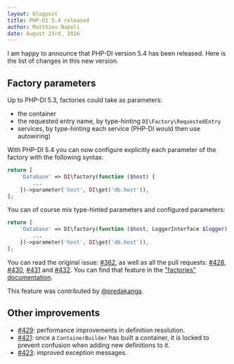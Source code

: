 ```yaml
---
layout: blogpost
title: PHP-DI 5.4 released
author: Matthieu Napoli
date: August 23rd, 2016
---
```


I am happy to announce that PHP-DI version 5.4 has been released. Here is the list of changes in this new version.

## Factory parameters

Up to PHP-DI 5.3, factories could take as parameters:

- the container
- the requested entry name, by type-hinting `DI\Factory\RequestedEntry`
- services, by type-hinting each service (PHP-DI would then use autowiring)

With PHP-DI 5.4 you can now configure explicitly each parameter of the factory with the following syntax:

```php
return [
    'Database' => DI\factory(function ($host) {
        ...
    })->parameter('host', DI\get('db.host')),
];
```

You can of course mix type-hinted parameters and configured parameters:

```php
return [
    'Database' => DI\factory(function ($host, LoggerInterface $logger) {
        ...
    })->parameter('host', DI\get('db.host')),
];
```

You can read the original issue: [#362](https://github.com/PHP-DI/PHP-DI/issues/362), as well as all the pull requests: [#428](https://github.com/PHP-DI/PHP-DI/pull/428), [#430](https://github.com/PHP-DI/PHP-DI/pull/430), [#431](https://github.com/PHP-DI/PHP-DI/pull/431) and [#432](https://github.com/PHP-DI/PHP-DI/pull/432). You can find that feature in the ["factories" documentation](http://php-di.org/doc/php-definitions.html#factories).

This feature was contributed by [@predakanga](https://github.com/predakanga).

## Other improvements

- [#429](https://github.com/PHP-DI/PHP-DI/pull/429): performance improvements in definition resolution.
- [#421](https://github.com/PHP-DI/PHP-DI/issues/421): once a `ContainerBuilder` has built a container, it is locked to prevent confusion when adding new definitions to it.
- [#423](https://github.com/PHP-DI/PHP-DI/pull/423): improved exception messages.
